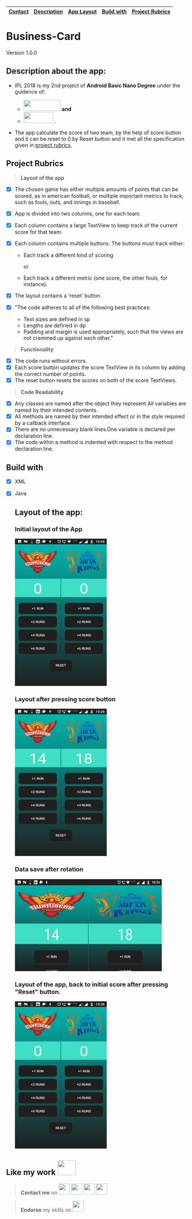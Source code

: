 |[Contact](#contact-me)|[Description](#description-here)|[App Layout](#app-layout)|[Build with](#build-with)|[Project Rubrics](#rubrics)|
|---|---|---|---|---|

# Business-Card
Version 1.0.0


## <a name="description-here"></a> Description about the app:


* IPL 2018 is my 2nd project of **Android Basic Nano Degree** under the guidence of:
   * <img src="https://github.com/imadianand/logo/blob/master/udacity_logo.png" width="100" height= "30" > **and**
   * <img src="https://github.com/imadianand/logo/blob/master/2000px-Google_2015_logo.svg.png" width="80" height= "30"> .

* The app calculate the score of two team, by the help of score button and it can be reset to 0 by Reset button and it met all the specification given in [project rubrics](#rubrics).

## <a name="rubrics"> Project Rubrics

   > **Layout of the app**
   
   - [x] The chosen game has either multiple amounts of points that can be scored, as in american football, or multiple important                metrics to track, such as fouls, outs, and innings in baseball.
   
   - [x] App is divided into two columns, one for each team.
   
   
   - [x] Each column contains a large TextView to keep track of the current score for that team.
   
   - [x] Each column contains multiple buttons. The buttons must track either:
         
        * Each track a different kind of scoring 
            
            or
        * Each track a different metric (one score, the other fouls, for instance).
   
   
   - [x] The layout contains a ‘reset’ button.
   
   - [x] "The code adheres to all of the following best practices:
   
       * Text sizes are defined in sp
       * Lengths are defined in dp
       * Padding and margin is used appropriately, such that the views are not crammed up against each other."
   
   > **Functionality**
    
   - [x] The code runs without errors.
   - [x] Each score button updates the score TextView in its column by adding the correct number of points.
   - [x] The reset button resets the scores on both of the score TextViews.
   
   > **Code Readability**
   
   - [x] Any classes are named after the object they represent.All variables are named by their intended contents.
   - [x] All methods are named by their intended effect or in the style required by a callback interface.
   - [x] There are no unnecessary blank lines.One variable is declared per declaration line.
   - [x] The code within a method is indented with respect to the method declaration line.

## <a name="build-with"></a> Build with

- [x] XML
- [x] Java


    ## <a name="app-layout"></a>  Layout of the app:


    ### Initial layout of the App
    <img src="app/src/main/res/drawable/initial.png" width="250" height="400">
    
    
    
    ### Layout after pressing score button  
    <img src="app/src/main/res/drawable/afterscore.png" width="250" height="400">
    
    
    ### Data save after rotation
    <img src="app/src/main/res/drawable/afterrotation.png" width="400" height="250">
    
    
    ### Layout of the app, back to initial score after pressing "Reset" button.
    <img src="app/src/main/res/drawable/initial.png" width="250" height="400">



## **Like my work** <img src="https://github.com/imadianand/logo/blob/master/smiley-face-thumbs-up-clipart-9cpeeK6Bi.jpeg" width="50" height="40"><a name="contact-me"></a>

>**Contact me** on *[<img src="https://github.com/imadianand/logo/blob/master/instame.png" width="30" height="30">](https://www.instagram.com/imadianand/) [<img src="https://github.com/imadianand/logo/blob/master/tweeetme.png" width="30" height="30">](https://twitter.com/imadianand) [<img src="https://github.com/imadianand/logo/blob/master/faceb.png" width="30" height="30">](https://www.facebook.com/imadianand) [<img src="https://github.com/imadianand/logo/blob/master/google_plus.jpg" width="30" height="30">](https://plus.google.com/u/1/115286953959216936009)*

>**Endorse** my skills on *[<img src="https://github.com/imadianand/logo/blob/master/linkedin-logo-copy.png" width="30" height="30">](https://www.linkedin.com/in/imadianand/)*


